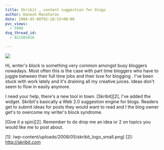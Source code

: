 ```yaml
---
title: Skribit , content suggestion for blogs
author: Danesh Manoharan
date: 2008-05-08T02:10:52+00:00
pvc_views:
  - 5998
dsq_thread_id:
  - 921503416

---
```

![](/wp-content/uploads/2008/05/skribit_logo_small.png)

Hi, writer's block is something very common amongst busy bloggers nowadays. Most often this is the case with part time bloggers who have to juggle between their full time jobs and their love for blogging . I've been stuck with work lately and it's draining all my creative juices. Ideas don't seem to flow in easily anymore.

I need your help, there's a new tool in town. [Skribit][2], I've added the widget. Skribit's basically a Web 2.0 suggestion engine for blogs. Readers get to submit ideas for posts they would want to read and I the blog owner get's to overcome my writer's block syndrome.

[Give it a spin][2]. Remember to do drop me an idea or 2 on topics you would like me to post about.

 [1]: /wp-content/uploads/2008/05/skribit_logo_small.png)
 [2]: http://skribit.com